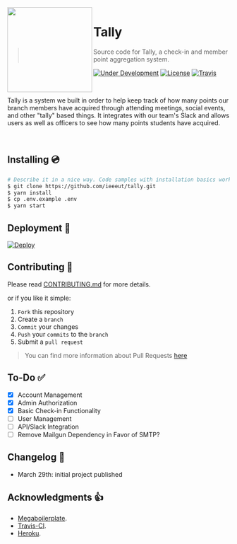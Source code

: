 <img src="./docs/project-logo.png" align="left" width="192px" height="192px"/>

# Tally
> Source code for Tally, a check-in and member point aggregation system.

[![Under Development](https://img.shields.io/badge/under-development-orange.svg)](https://github.com/ieeeut/tally)
[![License](https://img.shields.io/badge/license-MIT-blue.svg?style=flat-square)](https://github.com/ieeeut/tally) [![Travis](https://travis-ci.org/ieeeut/tally.svg?branch=master)](https://github.com/ieeeut/tally)

<br>

Tally is a system we built in order to help keep track of how many points our branch members have acquired through attending meetings, social events, and other "tally" based things. It integrates with our team's Slack and allows users as well as officers to see how many points students have acquired.

<br>

## Installing 💿

```sh
# Describe it in a nice way. Code samples with installation basics works great
$ git clone https://github.com/ieeeut/tally.git
$ yarn install
$ cp .env.example .env
$ yarn start
```

## Deployment 🚢

[![Deploy](https://www.herokucdn.com/deploy/button.svg)](https://heroku.com/deploy)

## Contributing 👥

Please read [CONTRIBUTING.md](CONTRIBUTING.md) for more details.

or if you like it simple:

1. `Fork` this repository
2. Create a `branch`
3. `Commit` your changes
4. `Push` your `commits` to the `branch`
5. Submit a `pull request`

> You can find more information about Pull Requests [here](https://help.github.com/categories/collaborating-on-projects-using-pull-requests/)

## To-Do ✅

- [x] Account Management
- [x] Admin Authorization
- [x] Basic Check-in Functionality
- [ ] User Management
- [ ] API/Slack Integration
- [ ] Remove Mailgun Dependency in Favor of SMTP?

## Changelog 📝

- March 29th: initial project published

## Acknowledgments 👍

* [Megaboilerplate](http://megaboilerplate.com/).
* [Travis-CI](https://travis-ci.org).
* [Heroku](https://heroku.com).

